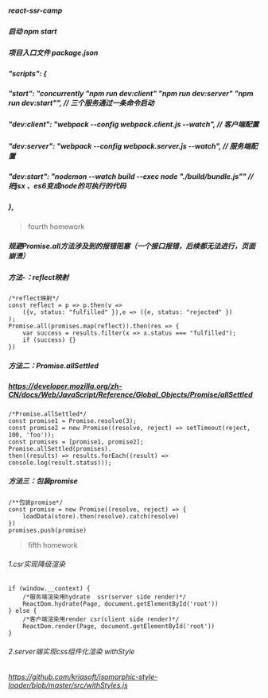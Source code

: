 ##### react-ssr-camp

##### 启动 npm start

##### 项目入口文件  package.json

##### "scripts": { 
#####    "start": "concurrently \"npm run dev:client\" \"npm run dev:server\" \"npm run dev:start\"", // 三个服务通过一条命令启动
#####    "dev:client": "webpack --config webpack.client.js --watch", // 客户端配置
#####    "dev:server": "webpack --config webpack.server.js --watch", // 服务端配置
#####   "dev:start": "nodemon --watch build --exec node \"./build/bundle.js\""   // 把jsx 、es6变成node的可执行的代码
##### },

> fourth homework 
##### 规避Promise.all方法涉及到的报错阻塞（一个接口报错，后续都无法进行，页面崩溃）
##### 方法-：reflect映射
    /*reflect映射*/
    const reflect = p => p.then(v => 
        ({v, status: "fulfilled" }),e => ({e, status: "rejected" })
    );
    Promise.all(promises.map(reflect)).then(res => {
        var success = results.filter(x => x.status === "fulfilled");
        if (success) {}
    })

##### 方法二：Promise.allSettled
##### https://developer.mozilla.org/zh-CN/docs/Web/JavaScript/Reference/Global_Objects/Promise/allSettled
    /*Promise.allSettled*/
    const promise1 = Promise.resolve(3);
    const promise2 = new Promise((resolve, reject) => setTimeout(reject, 100, 'foo'));
    const promises = [promise1, promise2];
    Promise.allSettled(promises).
    then((results) => results.forEach((result) => console.log(result.status)));

##### 方法三：包装promise
    /**包装promise*/
    const promise = new Promise((resolve, reject) => {
        loadData(store).then(resolve).catch(resolve)
    })
    promises.push(promise)



> fifth homework 
###### 1.csr实现降级渲染
    if (window.__context) { 
        /*服务端渲染用hydrate  ssr(server side render)*/ 
        ReactDom.hydrate(Page, document.getElementById('root'))
    } else { 
        /*客户端渲染用render csr(client side render)*/ 
        ReactDom.render(Page, document.getElementById('root'))
    }
###### 2.server端实现css组件化渲染 withStyle
###### https://github.com/kriasoft/isomorphic-style-loader/blob/master/src/withStyles.js



